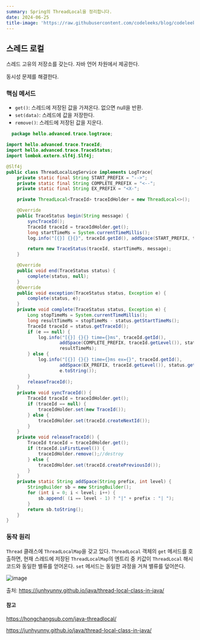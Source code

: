 ```yaml
---
summary: Spring의 ThreadLocal을 정리합니다.
date: 2024-06-25
title-image: 'https://raw.githubusercontent.com/codeleeks/blog/codeleeks-images/springboot/Spring%20Thread%20Local%20%EC%99%84%EB%B2%BD%20%EC%A0%95%EB%A6%AC/title.png'
---
```



## 스레드 로컬

스레드 고유의 저장소를 갖는다.
자바 언어 차원에서 제공한다.

동시성 문제를 해결한다.

### 핵심 메서드
- `get()`: 스레드에 저장된 값을 가져온다. 없으면 null을 반환.
- `set(data)`: 스레드에 값을 저장한다.
- `remove()`: 스레드에 저장된 값을 지운다.

```java
  package hello.advanced.trace.logtrace;

import hello.advanced.trace.TraceId;
import hello.advanced.trace.TraceStatus;
import lombok.extern.slf4j.Slf4j;

@Slf4j
public class ThreadLocalLogService implements LogTrace{
    private static final String START_PREFIX = "-->";
    private static final String COMPLETE_PREFIX = "<--";
    private static final String EX_PREFIX = "<X-";

    private ThreadLocal<TraceId> traceIdHolder = new ThreadLocal<>();

    @Override
    public TraceStatus begin(String message) {
        syncTraceId();
        TraceId traceId = traceIdHolder.get();
        long startTimeMs = System.currentTimeMillis();
        log.info("[{}] {}{}", traceId.getId(), addSpace(START_PREFIX, traceId.getLevel()), message);

        return new TraceStatus(traceId, startTimeMs, message);
    }

    @Override
    public void end(TraceStatus status) {
        complete(status, null);
    }
    @Override
    public void exception(TraceStatus status, Exception e) {
        complete(status, e);
    }
    private void complete(TraceStatus status, Exception e) {
        Long stopTimeMs = System.currentTimeMillis();
        long resultTimeMs = stopTimeMs - status.getStartTimeMs();
        TraceId traceId = status.getTraceId();
        if (e == null) {
            log.info("[{}] {}{} time={}ms", traceId.getId(),
                    addSpace(COMPLETE_PREFIX, traceId.getLevel()), status.getMessage(),
                    resultTimeMs);
        } else {
            log.info("[{}] {}{} time={}ms ex={}", traceId.getId(),
                    addSpace(EX_PREFIX, traceId.getLevel()), status.getMessage(), resultTimeMs,
                    e.toString());
        }
        releaseTraceId();
    }
    private void syncTraceId() {
        TraceId traceId = traceIdHolder.get();
        if (traceId == null) {
            traceIdHolder.set(new TraceId());
        } else {
            traceIdHolder.set(traceId.createNextId());
        }
    }
    private void releaseTraceId() {
        TraceId traceId = traceIdHolder.get();
        if (traceId.isFirstLevel()) {
            traceIdHolder.remove();//destroy
        } else {
            traceIdHolder.set(traceId.createPreviousId());
        }
    }
    private static String addSpace(String prefix, int level) {
        StringBuilder sb = new StringBuilder();
        for (int i = 0; i < level; i++) {
            sb.append( (i == level - 1) ? "|" + prefix : "| ");
        }
        return sb.toString();
    }
}

```

### 동작 원리

`Thread` 클래스에 `ThreadLocalMap`을 갖고 있다.
`ThreadLocal` 객체의 `get` 메서드를 호출하면, 현재 스레드에 저장된 `ThreadLocalMap`의 엔트리 중 키값이 `ThreadLocal` 해시코드와 동일한 밸류를 얻어온다.
`set` 메서드는 동일한 과정을 거쳐 밸류를 덮어쓴다.

![image](https://github.com/codeleeks/blog/assets/166087781/bde5f704-0456-4329-a026-e8ccdb5514de)

출처: https://junhyunny.github.io/java/thread-local-class-in-java/

#### 참고

https://hongchangsub.com/java-threadlocal/

https://junhyunny.github.io/java/thread-local-class-in-java/
